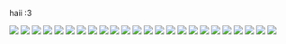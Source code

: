 haii :3 

![](https://64.media.tumblr.com/ccdd87e409941f430051817b011b621e/94152cface8e71f3-e1/s100x200/4fc42c12d8ce70271b7c2ca5ad467e4c1c57ae44.gifv)
![](https://64.media.tumblr.com/f1b71ab10944440c2371610e39598b06/3cc1544b214896ab-b4/s100x200/e6415418ed943d60b6c9bedfe6ef87c3f409369b.pnj)
![](https://64.media.tumblr.com/2307f918e1505bf12607effe6529646a/9179719dc9ff61a7-ca/s100x200/90e642023af5d86086ee9511f01b748c2e3ab536.gifv)
![](https://64.media.tumblr.com/dbea788cc9ca0f53c592cc4d429e82a2/a3ea198efbd28389-e8/s100x200/d247cebe729dc4abd59470aecf0f524d2aa2c2a4.pnj)
![](https://64.media.tumblr.com/cb25fe3288f028dd0489fc64463c56ef/3d346fea3a4ecdaa-39/s100x200/f99663a3e727d55342331eda58dfc21bddf2066b.gifv)
![](https://64.media.tumblr.com/9245a15dad34f3b6bd5179908407ec73/e16d9c3fd8438e13-af/s100x200/ccf910778204ed13b524dc4db741a009fb08e47c.jpg)
![](https://64.media.tumblr.com/902e845c704505e5acf9e285cf677106/ccb3ddc5250b8fb9-cc/s100x200/d1b351236f576830ca7e3243fad938ce39a168df.pnj)
![](https://64.media.tumblr.com/47a5fc614632081531d79575e74c871a/a26cf9685fd5e26c-56/s100x200/020cb4ad8a63aee18e3d53ed977ead8b5f78b7a0.pnj)
![](https://64.media.tumblr.com/33040e38bb0d60d7ab6e1e664560b2a7/d511c7faddc57de9-fe/s100x200/74947d75b9ac351eb8dce26e6dd0a9be70ae185b.gifv)
![](https://autism.crd.co/assets/images/gallery05/8b60c391.png?v=a2781ae8)
![](https://autism.crd.co/assets/images/gallery05/69c38c38.gif?v=a2781ae8)
![](https://images-wixmp-ed30a86b8c4ca887773594c2.wixmp.com/f/f86748d8-589a-4484-927f-eca9b21e439c/ddrru7y-a29ad33a-be03-46e5-9447-064a64fa1d7e.png?token=eyJ0eXAiOiJKV1QiLCJhbGciOiJIUzI1NiJ9.eyJzdWIiOiJ1cm46YXBwOjdlMGQxODg5ODIyNjQzNzNhNWYwZDQxNWVhMGQyNmUwIiwiaXNzIjoidXJuOmFwcDo3ZTBkMTg4OTgyMjY0MzczYTVmMGQ0MTVlYTBkMjZlMCIsIm9iaiI6W1t7InBhdGgiOiJcL2ZcL2Y4Njc0OGQ4LTU4OWEtNDQ4NC05MjdmLWVjYTliMjFlNDM5Y1wvZGRycnU3eS1hMjlhZDMzYS1iZTAzLTQ2ZTUtOTQ0Ny0wNjRhNjRmYTFkN2UucG5nIn1dXSwiYXVkIjpbInVybjpzZXJ2aWNlOmZpbGUuZG93bmxvYWQiXX0.dRj-2Hkvq1fnw0Xg3zXpocItITy9APWocErnDU7r2ZM)
![](https://64.media.tumblr.com/3a79136a93f5e01fad0e3dbe30893d5f/1a875d710482dba1-97/s100x200/458e7821cd93303be0d24d2929710804e1ead941.pnj)
![](https://64.media.tumblr.com/90ebedb6ecb0340940f0e8a19f386971/11991265bf6769a9-0e/s100x200/622da145c345e4b98fcf6fb4251d80ad8a1b666f.gifv)
![](https://64.media.tumblr.com/22258458cfb8a1cbc9fd7f4a5c5a3b66/b3d83bbf44993478-68/s100x200/aa41b25ce6d25e34c7be0a91d2443b9afc765c38.gifv)
![](https://64.media.tumblr.com/f061ea9c12ba98151bf3c59f82bc3bcb/b3d83bbf44993478-ee/s100x200/75e66e1bbd9405f2f51bd709ceaf86b56f0aaaa4.gifv)
![](https://64.media.tumblr.com/cec3ba26aac916aa4b04653fde592a82/11991265bf6769a9-6f/s100x200/f640b6671d89d18ee3b4e9c4ec6fe264c4a3e79c.gifv)
![](https://64.media.tumblr.com/d200cdb0882ae2918e80f07ed2c020c6/62e81ddceab68145-42/s100x200/0179ff44ddbf88c46403cca87a86c332259e6c93.pnj)
![](https://64.media.tumblr.com/c85fed5bf59dbdd21d2b1a26bafbe8c8/62e81ddceab68145-2b/s100x200/71c23e5c5a27465d9c2f9164bdf0365b13e557f8.gifv)
![](https://64.media.tumblr.com/c6ba30ca701f966c3a5c86fcd9842306/4ceb5fc214845161-49/s100x200/3dcbb9ae2fbca671cf4a7f81093cbe48b4830475.gifv)
![](https://64.media.tumblr.com/93999031b3c76e9c5b978faf6cc3f5b7/b6671499bfdc6d69-07/s100x200/55e54bbfed59043e596a18d002a51822c97fcbde.gifv)
![](https://64.media.tumblr.com/d409434c573e976a259d530ad2b7314b/87937eae939ecf7d-e7/s250x400/dc3f8834016c00190a4e99f75d4721f66205b039.gifv)
![](https://64.media.tumblr.com/dd8819522e5cfe8b7db8836f4fe53ac4/94152cface8e71f3-6b/s100x200/1f2420ba30694cec0386552579e05fcba53888a3.gifv)
![](https://github.com/toxicyuri/toxicyuri/assets/145829240/8284a827-dcf2-4892-a29a-37184476fe18)
